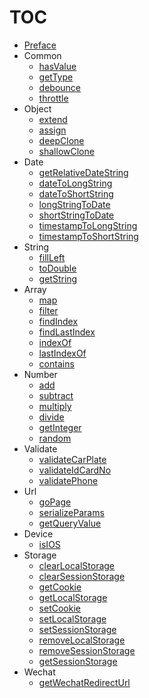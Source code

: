 # TOC

* [Preface](README.md)
* Common
  * [hasValue](./hasValue.md)
  * [getType](./getType.md)
  * [debounce](./debounce.md)
  * [throttle](./throttle.md)
* Object
  * [extend](./extend.md)
  * [assign](./assign.md)
  * [deepClone](./deepClone.md)
  * [shallowClone](./shallowClone.md)
* Date
  * [getRelativeDateString](./getRelativeDateString.md)
  * [dateToLongString](./dateToLongString.md)
  * [dateToShortString](./dateToShortString.md)
  * [longStringToDate](./longStringToDate.md)
  * [shortStringToDate](./shortStringToDate.md)
  * [timestampToLongString](./timestampToLongString.md)
  * [timestampToShortString](./timestampToShortString.md)
* String
  * [fillLeft](./fillLeft.md)
  * [toDouble](./toDouble.md)
  * [getString](./getString.md)
* Array
  * [map](./map.md)
  * [filter](./filter.md)
  * [findIndex](./findIndex.md)
  * [findLastIndex](./findLastIndex.md)
  * [indexOf](./indexOf.md)
  * [lastIndexOf](./lastIndexOf.md)
  * [contains](./contains.md)
* Number
  * [add](./add.md)
  * [subtract](./subtract.md)
  * [multiply](./multiply.md)
  * [divide](./divide.md)
  * [getInteger](./getInteger.md)
  * [random](./random.md)
* Validate
  * [validateCarPlate](./validateCarPlate.md)
  * [validateIdCardNo](./validateIdCardNo.md)
  * [validatePhone](./validatePhone.md)
* Url
  * [goPage](./goPage.md)
  * [serializeParams](./serializeParams.md)
  * [getQueryValue](./getQueryValue.md)
* Device
  * [isIOS](./isIOS.md)
* Storage
  * [clearLocalStorage](./clearLocalStorage.md)
  * [clearSessionStorage](./clearSessionStorage.md)
  * [getCookie](./getCookie.md)
  * [getLocalStorage](./getLocalStorage.md)
  * [setCookie](./setCookie.md)
  * [setLocalStorage](./setLocalStorage.md)
  * [setSessionStorage](./setSessionStorage.md)
  * [removeLocalStorage](./removeLocalStorage.md)
  * [removeSessionStorage](./removeSessionStorage.md)
  * [getSessionStorage](./getSessionStorage.md)
* Wechat
  * [getWechatRedirectUrl](./getWechatRedirectUrl.md)
